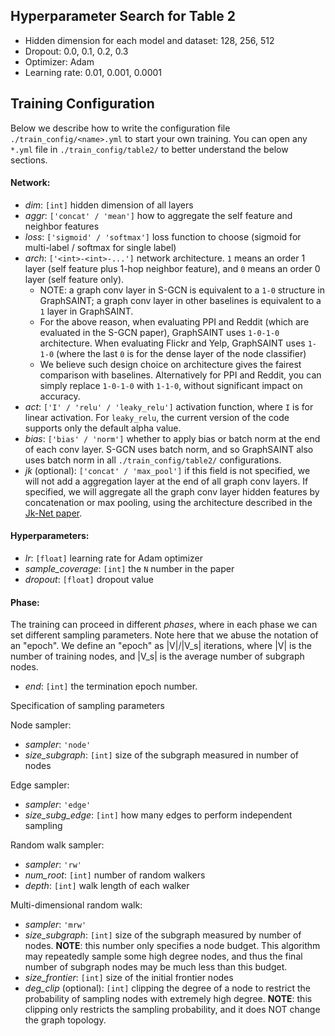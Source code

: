 ## Hyperparameter Search for Table 2

* Hidden dimension for each model and dataset: 128, 256, 512
* Dropout: 0.0, 0.1, 0.2, 0.3
* Optimizer: Adam
* Learning rate: 0.01, 0.001, 0.0001



## Training Configuration

Below we describe how to write the configuration file `./train_config/<name>.yml` to start your own training. 
You can open any `*.yml` file in `./train_config/table2/` to better understand the below sections. 

#### Network:

* *dim*: `[int]` hidden dimension of all layers
* *aggr*: `['concat' / 'mean']` how to aggregate the self feature and neighbor features
* *loss*: `['sigmoid' / 'softmax']` loss function to choose (sigmoid for multi-label / softmax for single label)
* *arch*: `['<int>-<int>-...']` network architecture. `1` means an order 1 layer (self feature plus 1-hop neighbor feature), and `0` means an order 0 layer (self feature only).
  * NOTE: a graph conv layer in S-GCN is equivalent to a `1-0` structure in GraphSAINT; a graph conv layer in other baselines is equivalent to a `1` layer in GraphSAINT. 
  * For the above reason, when evaluating PPI and Reddit (which are evaluated in the S-GCN paper), GraphSAINT uses `1-0-1-0` architecture. When evaluating Flickr and Yelp, GraphSAINT uses `1-1-0` (where the last `0` is for the dense layer of the node classifier)
  * We believe such design choice on architecture gives the fairest comparison with baselines. Alternatively for PPI and Reddit, you can simply replace `1-0-1-0` with `1-1-0`, without significant impact on accuracy. 
* *act*: `['I' / 'relu' / 'leaky_relu']` activation function, where `I` is for linear activation. For `leaky_relu`, the current version of the code supports only the default alpha value.
* *bias*: `['bias' / 'norm']` whether to apply bias or batch norm at the end of each conv layer. S-GCN uses batch norm, and so GraphSAINT also uses batch norm in all `./train_config/table2/` configurations. 
* *jk* (optional): `['concat' / 'max_pool']` if this field is not specified, we will not add a aggregation layer at the end of all graph conv layers. If specified, we will aggregate all the graph conv layer hidden features by concatenation or max pooling, using the architecture described in the [Jk-Net paper](https://arxiv.org/abs/1806.03536).  

#### Hyperparameters:

* *lr*: `[float]` learning rate for Adam optimizer
* *sample\_coverage*: `[int]` the `N` number in the paper
* *dropout*: `[float]` dropout value

#### Phase:

The training can proceed in different *phases*, where in each phase we can set different sampling parameters. Note here that we abuse the notation of an "epoch". We define an "epoch" as |V|/|V_s| iterations, where |V| is the number of training nodes, and |V_s| is the average number of subgraph nodes. 

* *end*: `[int]` the termination epoch number. 

Specification of sampling parameters

Node sampler:

* *sampler*: `'node'`
* *size_subgraph*: `[int]` size of the subgraph measured in number of nodes

Edge sampler:

* *sampler*: `'edge'`
* *size_subg_edge*: `[int]` how many edges to perform independent sampling

Random walk sampler:

* *sampler*: `'rw'`
* *num_root*: `[int]` number of random walkers
* *depth*: `[int]` walk length of each walker

Multi-dimensional random walk:

* *sampler*: `'mrw'`
* *size_subgraph*: `[int]` size of the subgraph measured by number of nodes. **NOTE**: this number only specifies a node budget. This algorithm may repeatedly sample some high degree nodes, and thus the final number of subgraph nodes may be much less than this budget. 
* *size_frontier*: `[int]` size of the initial frontier nodes
* *deg_clip* (optional): `[int]` clipping the degree of a node to restrict the probability of sampling nodes with extremely high degree. **NOTE**: this clipping only restricts the sampling probability, and it does NOT change the graph topology.
